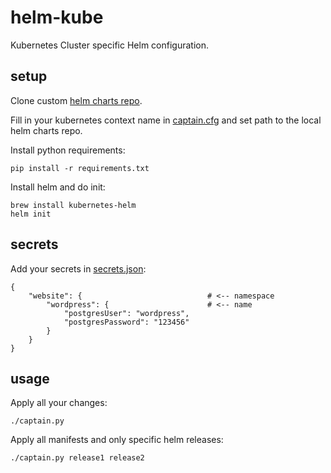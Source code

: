 # helm-kube

Kubernetes Cluster specific Helm configuration.

## setup

Clone custom [helm charts repo](https://github.com/bkendinibilir/helm-charts).

Fill in your kubernetes context name in [captain.cfg](captain.cfg) and set path to the local helm charts repo.

Install python requirements:

```
pip install -r requirements.txt
```

Install helm and do init:
```
brew install kubernetes-helm
helm init
```

## secrets

Add your secrets in [secrets.json](secrets.json):

```
{
    "website": {                            # <-- namespace
        "wordpress": {                      # <-- name
            "postgresUser": "wordpress",
            "postgresPassword": "123456"
        }
    }
}
```

## usage

Apply all your changes:

`./captain.py`

Apply all manifests and only specific helm releases:

`./captain.py release1 release2`
